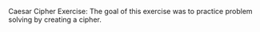 Caesar Cipher Exercise:
    The goal of this exercise was to practice problem solving by creating a cipher. 
